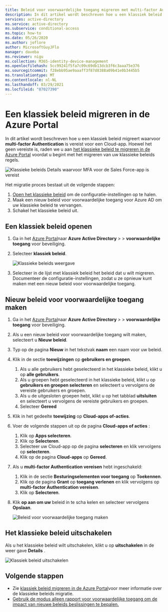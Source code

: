 ```yaml
---
title: Beleid voor voorwaardelijke toegang migreren met multi-factor Authentication-Azure Active Directory
description: In dit artikel wordt beschreven hoe u een klassiek beleid migreert waarvoor multi-factor Authentication is vereist in de Azure Portal.
services: active-directory
ms.service: active-directory
ms.subservice: conditional-access
ms.topic: how-to
ms.date: 05/26/2020
ms.author: joflore
author: MicrosoftGuyJFlo
manager: daveba
ms.reviewer: nigu
ms.collection: M365-identity-device-management
ms.openlocfilehash: 5cc99241f5fa7c09c69db13dcb3f6c3aaa75e376
ms.sourcegitcommit: f28ebb95ae9aaaff3f87d8388a09b41e0b3445b5
ms.translationtype: MT
ms.contentlocale: nl-NL
ms.lasthandoff: 03/29/2021
ms.locfileid: "87027390"
---
```

# <a name="migrate-a-classic-policy-in-the-azure-portal"></a>Een klassiek beleid migreren in de Azure Portal

In dit artikel wordt beschreven hoe u een klassiek beleid migreert waarvoor **multi-factor Authentication** is vereist voor een Cloud-app. Hoewel het geen vereiste is, raden we u aan [het klassieke beleid te migreren in de Azure Portal](policy-migration.md) voordat u begint met het migreren van uw klassieke beleids regels.

![Klassieke beleids Details waarvoor MFA voor de Sales Force-app is vereist](./media/policy-migration/33.png)

Het migratie proces bestaat uit de volgende stappen:

1. [Open het klassieke beleid](#open-a-classic-policy) om de configuratie-instellingen op te halen.
1. Maak een nieuw beleid voor voorwaardelijke toegang voor Azure AD om uw klassieke beleid te vervangen. 
1. Schakel het klassieke beleid uit.

## <a name="open-a-classic-policy"></a>Een klassiek beleid openen

1. Ga in het [Azure Portal](https://portal.azure.com)naar **Azure Active Directory**  >    >  **voorwaardelijke toegang** voor beveiliging.
1. Selecteer **klassiek beleid**.

   ![Klassieke beleids weergave](./media/policy-migration-mfa/12.png)

1. Selecteer in de lijst met klassiek beleid het beleid dat u wilt migreren. Documenteer de configuratie-instellingen, zodat u ze opnieuw kunt maken met een nieuw beleid voor voorwaardelijke toegang.

## <a name="create-a-new-conditional-access-policy"></a>Nieuw beleid voor voorwaardelijke toegang maken

1. Ga in het [Azure Portal](https://portal.azure.com)naar **Azure Active Directory**  >    >  **voorwaardelijke toegang** voor beveiliging.
1. Als u een nieuw beleid voor voorwaardelijke toegang wilt maken, selecteert u **Nieuw beleid**.
1. Typ op de pagina **Nieuw** in het tekstvak **naam** een naam voor uw beleid.
1. Klik in de sectie **toewijzingen** op **gebruikers en groepen**.
   1. Als u alle gebruikers hebt geselecteerd in het klassieke beleid, klikt u op **alle gebruikers**. 
   1. Als u groepen hebt geselecteerd in het klassieke beleid, klikt u op **gebruikers en groepen selecteren** en selecteert u vervolgens de vereiste gebruikers en groepen.
   1. Als u de uitgesloten groepen hebt, klikt u op het tabblad **uitsluiten** en selecteert u vervolgens de vereiste gebruikers en groepen. 
   1. Selecteer **Gereed**
1. Klik in het gedeelte **toewijzing** op **Cloud-apps of-acties**.
1. Voer de volgende stappen uit op de pagina **Cloud-apps of acties** :
   1. Klik op **Apps selecteren**.
   1. Klik op **Selecteren**.
   1. Selecteer uw Cloud-app op de pagina **selecteren** en klik vervolgens op **selecteren**.
   1. Klik op de pagina **Cloud-apps** op **Gereed**.
1. Als u **multi-factor Authentication vereisen** hebt ingeschakeld:
   1. Klik in de sectie **Besturingselementen voor toegang** op **Toekennen**.
   1. Klik op de pagina **Grant** op **toegang verlenen** en klik vervolgens op **multi-factor Authentication vereisen**.
   1. Klik op **Selecteren**.
1. Klik **op aan om uw** beleid in te scha kelen en selecteer vervolgens **Opslaan**.

   ![Beleid voor voorwaardelijke toegang maken](./media/policy-migration-mfa/conditional-access-policy-migration.png)

## <a name="disable-the-classic-policy"></a>Het klassieke beleid uitschakelen

Als u het klassieke beleid wilt uitschakelen, klikt u op **uitschakelen** in de weer gave **Details** .

![Klassiek beleid uitschakelen](./media/policy-migration-mfa/14.png)

## <a name="next-steps"></a>Volgende stappen

- Zie [klassiek beleid migreren in de Azure Portal](policy-migration.md)voor meer informatie over de klassieke beleids migratie.
- [Gebruik de modus alleen rapport voor voorwaardelijke toegang om de impact van nieuwe beleids beslissingen te bepalen.](concept-conditional-access-report-only.md)